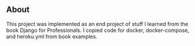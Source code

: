 ## About
This project was implemented as an end project of stuff I learned from the book Django for Professionals. I copied code for docker, docker-compose, and heroku.yml from book examples.